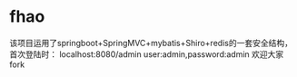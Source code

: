 # fhao
该项目运用了springboot+SpringMVC+mybatis+Shiro+redis的一套安全结构，
首次登陆时：
localhost:8080/admin
user:admin,password:admin
欢迎大家fork
